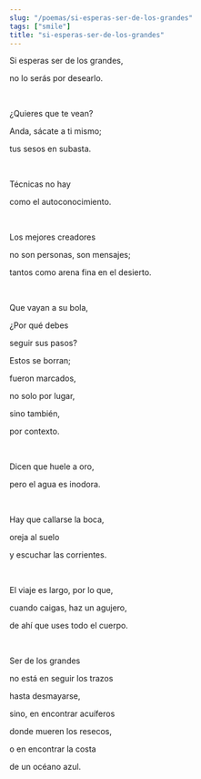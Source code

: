 ```yaml
---
slug: "/poemas/si-esperas-ser-de-los-grandes"
tags: ["smile"]
title: "si-esperas-ser-de-los-grandes"
---
```

Si esperas ser de los grandes, 

no lo serás por desearlo.

&nbsp;

¿Quieres que te vean? 

Anda, sácate a ti mismo; 

tus sesos en subasta.

&nbsp;

Técnicas no hay 

como el autoconocimiento. 

&nbsp;

Los mejores creadores 

no son personas, son mensajes; 

tantos como arena fina en el desierto.

&nbsp;

Que vayan a su bola, 

¿Por qué debes 

seguir sus pasos? 

Estos se borran; 

fueron marcados, 

no solo por lugar, 

sino también, 

por contexto.

&nbsp;

Dicen que huele a oro, 

pero el agua es inodora. 

&nbsp;

Hay que callarse la boca, 

oreja al suelo

y escuchar las corrientes.

&nbsp;

El viaje es largo, por lo que, 

cuando caigas, haz un agujero, 

de ahí que uses todo el cuerpo.

&nbsp;

Ser de los grandes 

no está en seguir los trazos 

hasta desmayarse, 

sino, en encontrar acuíferos

donde mueren los resecos,

o en encontrar la costa 

de un océano azul.